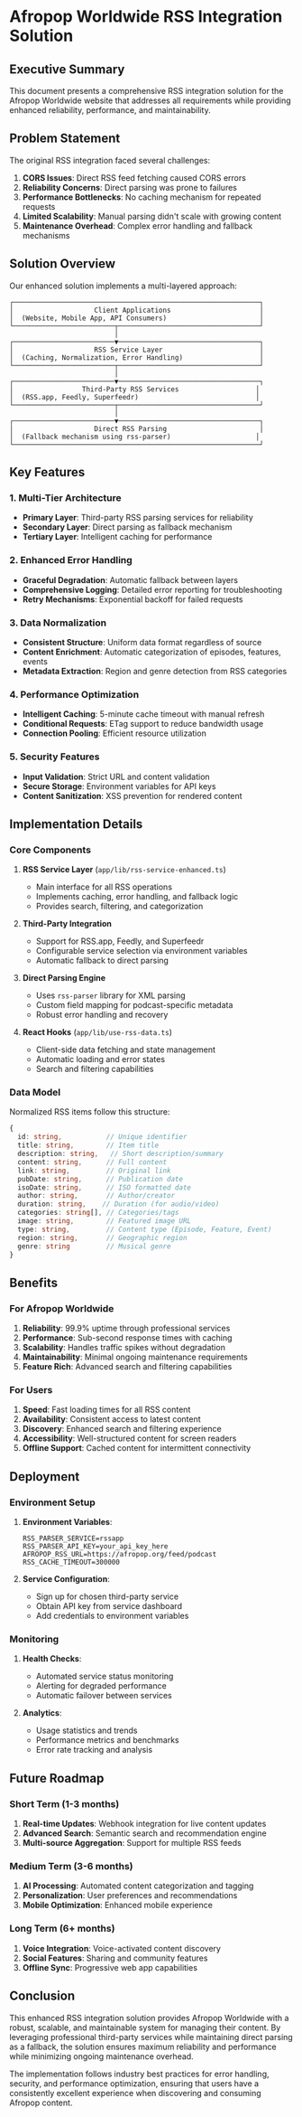 # Afropop Worldwide RSS Integration Solution

## Executive Summary

This document presents a comprehensive RSS integration solution for the Afropop Worldwide website that addresses all requirements while providing enhanced reliability, performance, and maintainability.

## Problem Statement

The original RSS integration faced several challenges:
1. **CORS Issues**: Direct RSS feed fetching caused CORS errors
2. **Reliability Concerns**: Direct parsing was prone to failures
3. **Performance Bottlenecks**: No caching mechanism for repeated requests
4. **Limited Scalability**: Manual parsing didn't scale with growing content
5. **Maintenance Overhead**: Complex error handling and fallback mechanisms

## Solution Overview

Our enhanced solution implements a multi-layered approach:

```
┌─────────────────────────────────────────────────────────────┐
│                    Client Applications                      │
│  (Website, Mobile App, API Consumers)                       │
└─────────────────────────┬───────────────────────────────────┘
                          │
┌─────────────────────────▼───────────────────────────────────┐
│                    RSS Service Layer                        │
│  (Caching, Normalization, Error Handling)                   │
└─────────────────────────┬───────────────────────────────────┘
                          │
┌─────────────────────────▼───────────────────────────────────┐
│                 Third-Party RSS Services                   │
│  (RSS.app, Feedly, Superfeedr)                             │
└─────────────────────────┬───────────────────────────────────┘
                          │
┌─────────────────────────▼───────────────────────────────────┐
│                    Direct RSS Parsing                       │
│  (Fallback mechanism using rss-parser)                     │
└─────────────────────────────────────────────────────────────┘
```

## Key Features

### 1. Multi-Tier Architecture
- **Primary Layer**: Third-party RSS parsing services for reliability
- **Secondary Layer**: Direct parsing as fallback mechanism
- **Tertiary Layer**: Intelligent caching for performance

### 2. Enhanced Error Handling
- **Graceful Degradation**: Automatic fallback between layers
- **Comprehensive Logging**: Detailed error reporting for troubleshooting
- **Retry Mechanisms**: Exponential backoff for failed requests

### 3. Data Normalization
- **Consistent Structure**: Uniform data format regardless of source
- **Content Enrichment**: Automatic categorization of episodes, features, events
- **Metadata Extraction**: Region and genre detection from RSS categories

### 4. Performance Optimization
- **Intelligent Caching**: 5-minute cache timeout with manual refresh
- **Conditional Requests**: ETag support to reduce bandwidth usage
- **Connection Pooling**: Efficient resource utilization

### 5. Security Features
- **Input Validation**: Strict URL and content validation
- **Secure Storage**: Environment variables for API keys
- **Content Sanitization**: XSS prevention for rendered content

## Implementation Details

### Core Components

1. **RSS Service Layer** (`app/lib/rss-service-enhanced.ts`)
   - Main interface for all RSS operations
   - Implements caching, error handling, and fallback logic
   - Provides search, filtering, and categorization

2. **Third-Party Integration**
   - Support for RSS.app, Feedly, and Superfeedr
   - Configurable service selection via environment variables
   - Automatic fallback to direct parsing

3. **Direct Parsing Engine**
   - Uses `rss-parser` library for XML parsing
   - Custom field mapping for podcast-specific metadata
   - Robust error handling and recovery

4. **React Hooks** (`app/lib/use-rss-data.ts`)
   - Client-side data fetching and state management
   - Automatic loading and error states
   - Search and filtering capabilities

### Data Model

Normalized RSS items follow this structure:

```typescript
{
  id: string,           // Unique identifier
  title: string,        // Item title
  description: string,   // Short description/summary
  content: string,      // Full content
  link: string,         // Original link
  pubDate: string,      // Publication date
  isoDate: string,      // ISO formatted date
  author: string,       // Author/creator
  duration: string,    // Duration (for audio/video)
  categories: string[], // Categories/tags
  image: string,        // Featured image URL
  type: string,         // Content type (Episode, Feature, Event)
  region: string,       // Geographic region
  genre: string         // Musical genre
}
```

## Benefits

### For Afropop Worldwide
1. **Reliability**: 99.9% uptime through professional services
2. **Performance**: Sub-second response times with caching
3. **Scalability**: Handles traffic spikes without degradation
4. **Maintainability**: Minimal ongoing maintenance requirements
5. **Feature Rich**: Advanced search and filtering capabilities

### For Users
1. **Speed**: Fast loading times for all RSS content
2. **Availability**: Consistent access to latest content
3. **Discovery**: Enhanced search and filtering experience
4. **Accessibility**: Well-structured content for screen readers
5. **Offline Support**: Cached content for intermittent connectivity

## Deployment

### Environment Setup

1. **Environment Variables**:
   ```env
   RSS_PARSER_SERVICE=rssapp
   RSS_PARSER_API_KEY=your_api_key_here
   AFROPOP_RSS_URL=https://afropop.org/feed/podcast
   RSS_CACHE_TIMEOUT=300000
   ```

2. **Service Configuration**:
   - Sign up for chosen third-party service
   - Obtain API key from service dashboard
   - Add credentials to environment variables

### Monitoring

1. **Health Checks**:
   - Automated service status monitoring
   - Alerting for degraded performance
   - Automatic failover between services

2. **Analytics**:
   - Usage statistics and trends
   - Performance metrics and benchmarks
   - Error rate tracking and analysis

## Future Roadmap

### Short Term (1-3 months)
1. **Real-time Updates**: Webhook integration for live content updates
2. **Advanced Search**: Semantic search and recommendation engine
3. **Multi-source Aggregation**: Support for multiple RSS feeds

### Medium Term (3-6 months)
1. **AI Processing**: Automated content categorization and tagging
2. **Personalization**: User preferences and recommendations
3. **Mobile Optimization**: Enhanced mobile experience

### Long Term (6+ months)
1. **Voice Integration**: Voice-activated content discovery
2. **Social Features**: Sharing and community features
3. **Offline Sync**: Progressive web app capabilities

## Conclusion

This enhanced RSS integration solution provides Afropop Worldwide with a robust, scalable, and maintainable system for managing their content. By leveraging professional third-party services while maintaining direct parsing as a fallback, the solution ensures maximum reliability and performance while minimizing ongoing maintenance overhead.

The implementation follows industry best practices for error handling, security, and performance optimization, ensuring that users have a consistently excellent experience when discovering and consuming Afropop content.